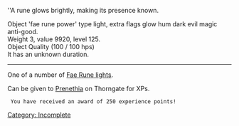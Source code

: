 ''A rune glows brightly, making its presence known.

Object 'fae rune power' type light, extra flags glow hum dark evil magic
anti-good.  
Weight 3, value 9920, level 125.  
Object Quality (100 / 100 hps)  
It has an unknown duration.

------------------------------------------------------------------------

One of a number of [Fae Rune lights](Fae_Rune_lights "wikilink").

Can be given to [Prenethia](Prenethia "wikilink") on Thorngate for XPs.

` You have received an award of 250 experience points!`

[Category: Incomplete](Category:_Incomplete "wikilink")
